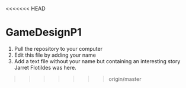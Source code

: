 <<<<<<< HEAD
# GameDesignP1

1. Pull the repository to your computer
2. Edit this file by adding your name
3. Add a text file without your name but containing an interesting story 
Jarret Flotildes was here.
>>>>>>> origin/master
